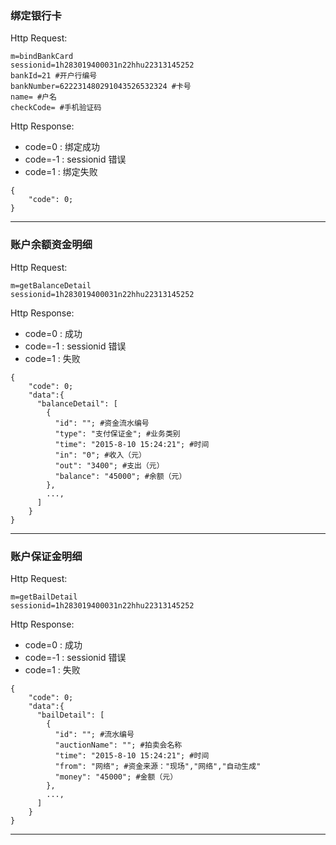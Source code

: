 ### <a name="1">绑定银行卡</a>
Http Request: 

```
m=bindBankCard
sessionid=1h283019400031n22hhu22313145252
bankId=21 #开户行编号 
bankNumber=622231480291043526532324 #卡号
name= #户名
checkCode= #手机验证码
```

Http Response:

- code=0 : 绑定成功
- code=-1 : sessionid 错误
- code=1 : 绑定失败

``` 
{ 
    "code": 0;   
} 
```
---

### <a name="2">账户余额资金明细</a>
Http Request: 

```
m=getBalanceDetail
sessionid=1h283019400031n22hhu22313145252
```

Http Response:

- code=0 : 成功
- code=-1 : sessionid 错误
- code=1 : 失败

``` 
{ 
    "code": 0; 
    "data":{
      "balanceDetail": [
        {
          "id": ""; #资金流水编号
          "type": "支付保证金"; #业务类别
          "time": "2015-8-10 15:24:21"; #时间
          "in": "0"; #收入（元）
          "out": "3400"; #支出（元）
          "balance": "45000"; #余额（元）
        },
        ...,
      ]
    }
} 
```
---
### <a name="3">账户保证金明细</a>
Http Request: 

```
m=getBailDetail
sessionid=1h283019400031n22hhu22313145252
```

Http Response:

- code=0 : 成功
- code=-1 : sessionid 错误
- code=1 : 失败

``` 
{ 
    "code": 0; 
    "data":{
      "bailDetail": [
        {
          "id": ""; #流水编号
          "auctionName": ""; #拍卖会名称
          "time": "2015-8-10 15:24:21"; #时间
          "from": "网络"; #资金来源："现场","网络","自动生成"
          "money": "45000"; #金额（元）
        },
        ...,
      ]
    }
} 
```
---
